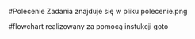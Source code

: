 #Polecenie Zadania znajduje się w pliku polecenie.png

#flowchart realizowany za pomocą instukcji goto
